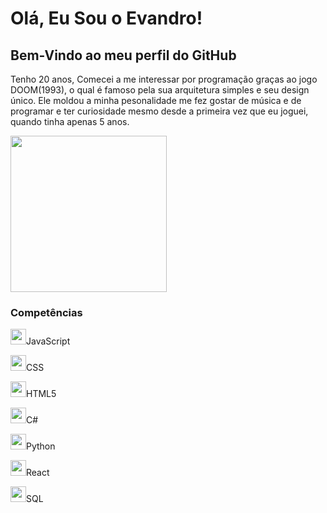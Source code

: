 <head>
<link rel="stylesheet" type='text/css' href="https://cdn.jsdelivr.net/gh/devicons/devicon@latest/devicon.min.css" />
<h1>Olá, Eu Sou o Evandro!</h1>
<h2>Bem-Vindo ao meu perfil do GitHub</h2>
<div>
  <p>Tenho 20 anos, Comecei a me interessar por programação graças ao jogo DOOM(1993), o qual é famoso pela sua arquitetura simples e seu design único. Ele moldou a minha pesonalidade me fez gostar de música e de programar e ter curiosidade mesmo desde a primeira vez que eu joguei, quando tinha apenas 5 anos.</p>
  <img height="250px" width="250px" src= "https://sm.ign.com/t/ign_br/cover/d/doom-1993/doom-1993_pwn2.1200.jpg">
</div>
<div>
  <h3>Competências</h3>
<p><img height="25px" width="25px" src="https://cdn.jsdelivr.net/gh/devicons/devicon@latest/icons/javascript/javascript-original.svg" />JavaScript</p>
<p><img height="25px" width="25px" src="https://cdn.jsdelivr.net/gh/devicons/devicon@latest/icons/css3/css3-plain-wordmark.svg" />CSS</p>
<p><img height="25px" width="25px" src="https://cdn.jsdelivr.net/gh/devicons/devicon@latest/icons/html5/html5-plain-wordmark.svg" />HTML5</p>
<p><img height="25px" width="25px" src="https://cdn.jsdelivr.net/gh/devicons/devicon@latest/icons/csharp/csharp-original.svg" />C#</p>
<p><img height="25px" width="25px" src="https://cdn.jsdelivr.net/gh/devicons/devicon@latest/icons/python/python-original.svg" />Python</p>
<p><img height="25px" width="25px" src="https://cdn.jsdelivr.net/gh/devicons/devicon@latest/icons/react/react-original.svg" />React</p>
<p><img height="25px" width="25px"  src="https://cdn.jsdelivr.net/gh/devicons/devicon@latest/icons/azuresqldatabase/azuresqldatabase-original.svg"/>SQL</p>
</div>
</head>
